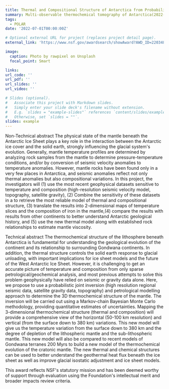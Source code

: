 ```yaml
---
title: Thermal and Compositional Structure of Antarctica from Probabilistic Joint Inversion of Seismic, Gravity, and Topography Data and Petrological Modelling
summary: Multi-observable thermochemical tomography of Antarctica(2022-2024: $191,601.00)
tags:
  - POLAR
date: '2022-07-01T00:00:00Z'

# Optional external URL for project (replaces project detail page).
external_link: 'https://www.nsf.gov/awardsearch/showAward?AWD_ID=2203487&HistoricalAwards=false'

image:
  caption: Photo by rawpixel on Unsplash
  focal_point: Smart

links:  
url_code: ''
url_pdf: ''
url_slides: ''
url_video: ''

# Slides (optional).
#   Associate this project with Markdown slides.
#   Simply enter your slide deck's filename without extension.
#   E.g. `slides = "example-slides"` references `content/slides/example-slides.md`.
#   Otherwise, set `slides = ""`.
slides: example
---
```


Non-Technical abstract
The physical state of the mantle beneath the Antarctic Ice Sheet plays a key role in the interaction between the Antarctic ice cover and the solid earth, strongly influencing the glacial system's evolution. Generally, mantle temperature profiles are determined by analyzing rock samples from the mantle to determine pressure-temperature conditions, and/or by conversion of seismic velocity anomalies to temperature anomalies. However, mantle rocks have been found only in a very few places in Antarctica, and seismic anomalies reflect not only thermal anomalies but also compositional variations. In this project, the investigators will (1) use the most recent geophysical datasets sensitive to temperature and composition (high-resolution seismic velocity model, topography, satellite gravity), (2) Combine the sensitivity of these datasets in a to retrieve the most reliable model of thermal and compositional structure, (3) translate the results into 2-dimensional maps of temperature slices and the composition of iron in the mantle,(4) compare the results with results from other continents to better understand Antarctic geological history, and (5) use the new thermal model along with established rock relationships to estimate mantle viscosity. 


Technical abstract 
The thermochemical structure of the lithosphere beneath Antarctica is fundamental for understanding the geological evolution of the continent and its relationship to surrounding Gondwana continents. In addition, the thermal structure controls the solid earth response to glacial unloading, with important implications for ice sheet models and the future of the West Antarctic Ice Sheet. However, it is challenging to get an accurate picture of temperature and composition from only sparse petrological/geochemical analysis, and most previous attempts to solve this problem geophysically have relied on seismic or gravity data alone. Here, we propose to use a probabilistic joint inversion (high resolution regional seismic data, satellite gravity data, topography) and petrological modelling approach to determine the 3D thermochemical structure of the mantle. The inversion will be carried out using a Markov-chain Bayesian Monte Carlo methodology, providing quantitative estimates of uncertainties. Mapping the 3-dimensional thermochemical structure (thermal and composition) will provide a comprehensive view of the horizontal (50-100 km resolution) and vertical (from the surface down to 380 km) variations. This new model will give us the temperature variation from the surface down to 380 km and the degree of depletion of the lithospheric mantle and the sub-lithospheric mantle. This new model will also be compared to recent models of Gondwana terranes 200 Myrs to build a new model of the thermochemical evolution of the cratonic mantle. The new thermal and chemical structures can be used to better understand the geothermal heat flux beneath the ice sheet as well as improve glacial isostatic adjustment and ice sheet models.

This award reflects NSF's statutory mission and has been deemed worthy of support through evaluation using the Foundation's intellectual merit and broader impacts review criteria.
